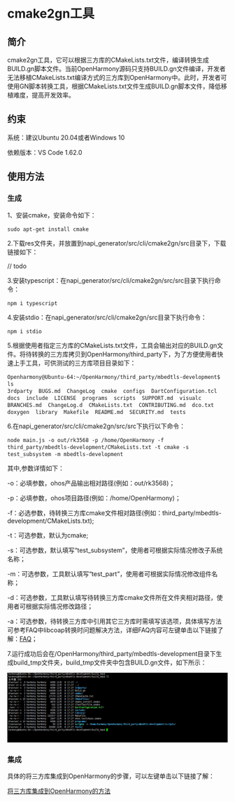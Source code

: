 # cmake2gn工具

## 简介

cmake2gn工具，它可以根据三方库的CMakeLists.txt文件，编译转换生成BUILD.gn脚本文件。当前OpenHarmony源码只支持BUILD.gn文件编译，开发者无法移植CMakeLists.txt编译方式的三方库到OpenHarmony中。此时，开发者可使用GN脚本转换工具，根据CMakeLists.txt文件生成BUILD.gn脚本文件，降低移植难度，提高开发效率。

## 约束
系统：建议Ubuntu 20.04或者Windows 10

依赖版本：VS Code 1.62.0

## 使用方法

### 生成

1、安装cmake，安装命令如下：

	sudo apt-get install cmake

2.下载res文件夹，并放置到napi_generator/src/cli/cmake2gn/src目录下，下载链接如下：

// todo

3.安装typescript：在napi_generator/src/cli/cmake2gn/src/src目录下执行命令：

	npm i typescript

4.安装stdio：在napi_generator/src/cli/cmake2gn/src目录下执行命令：

	npm i stdio

5.根据使用者指定三方库的CMakeLists.txt文件，工具会输出对应的BUILD.gn文件。将待转换的三方库拷贝到OpenHarmony/third_party下，为了方便使用者快速上手工具，可供测试的三方库项目目录如下：

```
Openharmony@Ubuntu-64:~/OpenHarmony/third_party/mbedtls-development$ ls
3rdparty  BUGS.md  ChangeLog  cmake  configs  DartConfiguration.tcl  docs  include  LICENSE  programs  scripts  SUPPORT.md  visualc  BRANCHES.md  ChangeLog.d  CMakeLists.txt  CONTRIBUTING.md  dco.txt  doxygen  library  Makefile  README.md  SECURITY.md  tests
```

6.在napi_generator/src/cli/cmake2gn/src/src下执行以下命令：

```
node main.js -o out/rk3568 -p /home/OpenHarmony -f third_party/mbedtls-development/CMakeLists.txt -t cmake -s test_subsystem -m mbedtls-development
```

其中,参数详情如下：

  -o：必填参数，ohos产品输出相对路径(例如：out/rk3568)；

  -p：必填参数，ohos项目路径(例如：/home/OpenHarmony)；

  -f：必选参数，待转换三方库cmake文件相对路径(例如：third_party/mbedtls-development/CMakeLists.txt);

  -t：可选参数，默认为cmake;

  -s：可选参数，默认填写“test_subsystem”，使用者可根据实际情况修改子系统名称；

  -m：可选参数，工具默认填写“test_part”，使用者可根据实际情况修改组件名称；

  -d：可选参数，工具默认填写待转换三方库cmake文件所在文件夹相对路径，使用者可根据实际情况修改路径；

  -a：可选参数，待转换三方库中引用其它三方库时需填写该选项，具体填写方法可参考FAQ中libcoap转换时问题解决方法，详细FAQ内容可左键单击以下链接了解：[FAQ](https://gitee.com/openharmony/napi_generator/blob/master/src/cli/cmake2gn/docs/guide/FAQ.md)；

7.运行成功后会在/OpenHarmony/third_party/mbedtls-development目录下生成build_tmp文件夹，build_tmp文件夹中包含BUILD.gn文件，如下所示：

![](./docs/figures/pic-build-tmp.png)

### 集成

具体的将三方库集成到OpenHarmony的步骤，可以左键单击以下链接了解：

[将三方库集成到OpenHarmony的方法](https://gitee.com/openharmony/napi_generator/tree/master/src/cli/cmake2gn/docs/usage/ENSEMBLE_METHOD_ZH.md)


